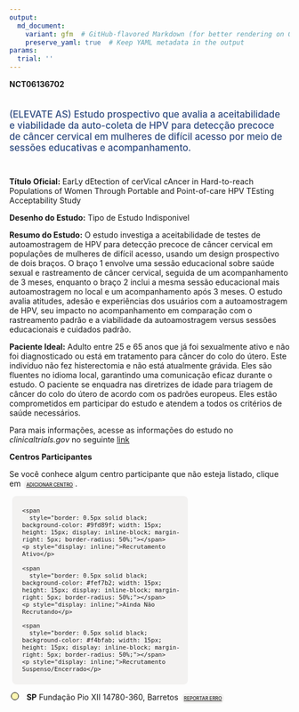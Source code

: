 ```yaml
---
output: 
  md_document:
    variant: gfm  # GitHub-flavored Markdown (for better rendering on GitHub)
    preserve_yaml: true  # Keep YAML metadata in the output
params:
  trial: ''
---
```


<script async src="https://scripts.simpleanalyticscdn.com/latest.js"></script>

**NCT06136702**

<div style="padding: 5px 5px 5px 0px; font-size: 1.20em; font-weight: 500; color: #2E4A7F; text-align: left; margin-bottom: 20px">

(ELEVATE AS) Estudo prospectivo que avalia a aceitabilidade e
viabilidade da auto-coleta de HPV para detecção precoce de câncer
cervical em mulheres de difícil acesso por meio de sessões educativas e
acompanhamento.

</div>

**Título Oficial:** EarLy dEtection of cerVical cAncer in Hard-to-reach
Populations of Women Through Portable and Point-of-care HPV TEsting
Acceptability Study

**Desenho do Estudo:** Tipo de Estudo Indisponivel

**Resumo do Estudo:** O estudo investiga a aceitabilidade de testes de
autoamostragem de HPV para detecção precoce de câncer cervical em
populações de mulheres de difícil acesso, usando um design prospectivo
de dois braços. O braço 1 envolve uma sessão educacional sobre saúde
sexual e rastreamento de câncer cervical, seguida de um acompanhamento
de 3 meses, enquanto o braço 2 inclui a mesma sessão educacional mais
autoamostragem no local e um acompanhamento após 3 meses. O estudo
avalia atitudes, adesão e experiências dos usuários com a autoamostragem
de HPV, seu impacto no acompanhamento em comparação com o rastreamento
padrão e a viabilidade da autoamostragem versus sessões educacionais e
cuidados padrão.

**Paciente Ideal:** Adulto entre 25 e 65 anos que já foi sexualmente
ativo e não foi diagnosticado ou está em tratamento para câncer do colo
do útero. Este indivíduo não fez histerectomia e não está atualmente
grávida. Eles são fluentes no idioma local, garantindo uma comunicação
eficaz durante o estudo. O paciente se enquadra nas diretrizes de idade
para triagem de câncer do colo do útero de acordo com os padrões
europeus. Eles estão comprometidos em participar do estudo e atendem a
todos os critérios de saúde necessários.

Para mais informações, acesse as informações do estudo no
*clinicaltrials.gov* no seguinte
[link](https://clinicaltrials.gov/ct2/show/NCT06136702)

**Centros Participantes**

Se você conhece algum centro participante que não esteja listado, clique
em
<span style="color: #2E4A7F; margin-left: 2px; padding: 4px; background-color: #f3f2f1; border-radius: 8px; font-weight: 500; font-size: 0.6em"><a
href="https://cancertrialsbr.shinyapps.io/formsapp?study_nct_id=NCT06136702&amp;location_id=N%2FA&amp;location_full_name=N%2FA&amp;form_type=Adicionar%20Centro"
target="_blank">ADICIONAR CENTRO</a></span>.

<div style="margin-bottom: 8px; margin-left: 5px; padding: 8px; max-width: 300px; background-color: #f3f2f1; border-radius: 8px; font-size: 0.9em">

<div style="margin-left: 10px;">

    <span 
      style="border: 0.5px solid black; background-color: #9fd89f; width: 15px; height: 15px; display: inline-block; margin-right: 5px; border-radius: 50%;"></span>
    <p style="display: inline;">Recrutamento Ativo</p>

</div>

<div style="margin-left: 10px;">

    <span 
      style="border: 0.5px solid black; background-color: #fef7b2; width: 15px; height: 15px; display: inline-block; margin-right: 5px; border-radius: 50%;"></span>
    <p style="display: inline;">Ainda Não Recrutando</p>

</div>

<div style="margin-left: 10px;">

    <span 
      style="border: 0.5px solid black; background-color: #f4bfab; width: 15px; height: 15px; display: inline-block; margin-right: 5px; border-radius: 50%;"></span>
    <p style="display: inline;">Recrutamento Suspenso/Encerrado</p>

</div>

</div>

<div style="margin: 3px;">

<span style="border: 0.5px solid black; display: inline-block; width: 12px; height: 12px; border-radius: 50%; margin-right: 10px; padding-bottom: 0px; background-color: #fef7b2;"></span>
<b>SP</b> Fundação Pio XII 14780-360, Barretos
<span style="color: #2E4A7F; margin-left: 2px; padding: 4px; background-color: #f3f2f1; border-radius: 8px; font-weight: 500; font-size: 0.6em"><a
href="https://cancertrialsbr.shinyapps.io/formsapp?study_nct_id=NCT06136702&amp;location_id=BARRETOSCANCERHOSPITALFUNDACAOPIOXIIBARRETOSBRAZIL&amp;location_full_name=Funda%C3%A7%C3%A3o%20Pio%20XII%2C%2014780-360%2C%20Barretos&amp;form_type=Reportar%20Erro"
target="_blank">REPORTAR ERRO</a></span>

</div>
